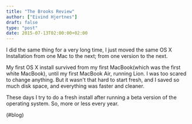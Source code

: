 ```yaml
---
title: "The Brooks Review"
author: ["Eivind Hjertnes"]
draft: false
type: "post"
date: 2015-07-13T02:00:00+02:00
---
```


I did the same thing for a very long time, I just moved the same OS X
Installation from one Mac to the next; from one version to the next.

My first OS X install survived from my first MacBook(which was the first
white MacBook), until my first MacBook Air, running Lion. I was too
scared to change anything. But it wasn't that hard to start fresh, and I
saved so much disk space, and everything was faster and cleaner.

These days I try to do a fresh install after running a beta version of
the operating system. So, more or less every year.

(#blog)
